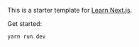 This is a starter template for [Learn Next.js](https://nextjs.org/learn).

Get started:

    yarn run dev
